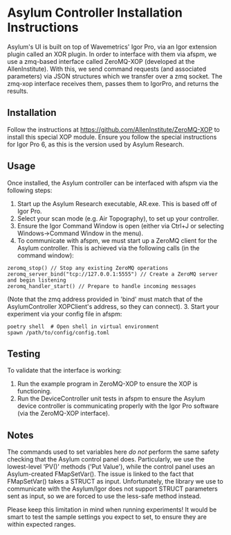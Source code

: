 # Asylum Controller Installation Instructions

Asylum's UI is built on top of Wavemetrics' Igor Pro, via an Igor extension plugin called an XOR plugin. In order to interface with them via afspm, we use a zmq-based interface called ZeroMQ-XOP (developed at the AllenInstitute). With this, we send command requests (and associated parameters) via JSON structures which we transfer over a zmq socket. The zmq-xop interface receives them, passes them to IgorPro, and returns the results.

## Installation

Follow the instructions at https://github.com/AllenInstitute/ZeroMQ-XOP to install this special XOP module. Ensure you follow the special instructions for Igor Pro 6, as this is the version used by Asylum Research.

## Usage

Once installed, the Asylum controller can be interfaced with afspm via the following steps:
1. Start up the Asylum Research executable, AR.exe. This is based off of Igor Pro.
2. Select your scan mode (e.g. Air Topography), to set up your controller.
3. Ensure the Igor Command Window is open (either via Ctrl+J or selecting Windows->Command Window in the menu).
4. To communicate with afspm, we must start up a ZeroMQ client for the Asylum controller. This is achieved via the following calls (in the command window):
```
zeromq_stop() // Stop any existing ZeroMQ operations
zeromq_server_bind("tcp://127.0.0.1:5555") // Create a ZeroMQ server and begin listening
zeromq_handler_start() // Prepare to handle incoming messages
```
(Note that the zmq address provided in 'bind' must match that of the AsylumController XOPClient's address, so they can connect).
3. Start your experiment via your config file in afspm:
```shell
poetry shell  # Open shell in virtual environment
spawn /path/to/config/config.toml
```

## Testing
To validate that the interface is working:
1. Run the example program in ZeroMQ-XOP to ensure the XOP is functioning.
2. Run the DeviceController unit tests in afspm to ensure the Asylum device controller is communicating properly with the Igor Pro software (via the ZeroMQ-XOP interface).

## Notes

The commands used to set variables here *do not* perform the same safety checking that the Asylum control panel does. Particularly, we use the lowest-level 'PV()' methods ('Put Value'), while the control panel uses an Asylum-created FMapSetVar(). The issue is linked to the fact that FMapSetVar() takes a STRUCT as input. Unfortunately, the library we use to communicate with the Asylum/Igor does not support STRUCT parameters sent as input, so we are forced to use the less-safe method instead.

Please keep this limitation in mind when running experiments! It would be smart to test the sample settings you expect to set, to ensure they are within expected ranges.
